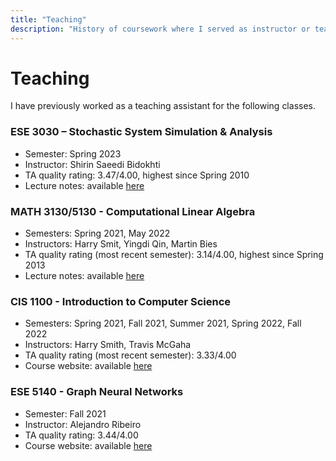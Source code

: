 ```yaml
---
title: "Teaching"
description: "History of coursework where I served as instructor or teaching assistant"
---
```


# Teaching

I have previously worked as a teaching assistant for the following classes.

### ESE 3030 – Stochastic System Simulation & Analysis
  - Semester: Spring 2023
  - Instructor: Shirin Saeedi Bidokhti 
  - TA quality rating: 3.47/4.00, highest since Spring 2010
  - Lecture notes: available [here](https://enzobergamo.com/ESE3030_Lecture_Notes.pdf)

### MATH 3130/5130 - Computational Linear Algebra
- Semesters: Spring 2021, May 2022
- Instructors: Harry Smit, Yingdi Qin, Martin Bies
- TA quality rating (most recent semester): 3.14/4.00, highest since Spring 2013
- Lecture notes: available [here](https://martinbies.github.io/teaching/)


### CIS 1100 - Introduction to Computer Science
- Semesters: Spring 2021, Fall 2021, Summer 2021, Spring 2022, Fall 2022
- Instructors: Harry Smith, Travis McGaha
- TA quality rating (most recent semester): 3.33/4.00
- Course website: available [here](https://www.cis.upenn.edu/~cis110/current/)

### ESE 5140 - Graph Neural Networks
- Semester: Fall 2021
- Instructor: Alejandro Ribeiro
- TA quality rating: 3.44/4.00
- Course website: available [here](https://gnn.seas.upenn.edu)
